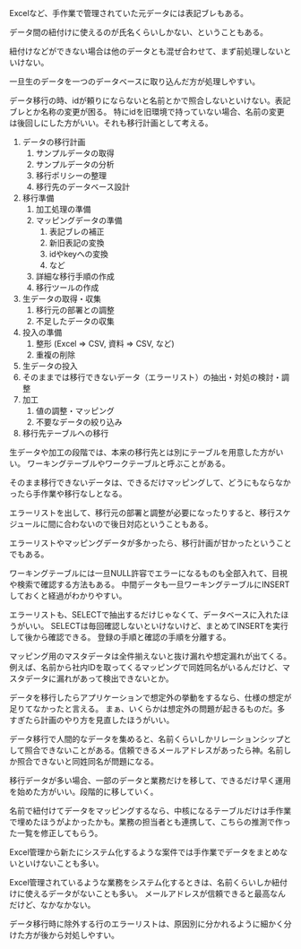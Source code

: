 Excelなど、手作業で管理されていた元データには表記ブレもある。

データ間の紐付けに使えるのが氏名くらいしかない、ということもある。

紐付けなどができない場合は他のデータとも混ぜ合わせて、まず前処理しないといけない。

一旦生のデータを一つのデータベースに取り込んだ方が処理しやすい。

データ移行の時、idが頼りにならないと名前とかで照合しないといけない。表記ブレとか名称の変更が困る。
特にidを旧環境で持っていない場合、名前の変更は後回しにした方がいい。それも移行計画として考える。

1. データの移行計画
   1. サンプルデータの取得
   2. サンプルデータの分析
   3. 移行ポリシーの整理
   4. 移行先のデータベース設計
2. 移行準備
   1. 加工処理の準備
   2. マッピングデータの準備
      1. 表記ブレの補正
      2. 新旧表記の変換
      3. idやkeyへの変換
      4. など
   3. 詳細な移行手順の作成
   4. 移行ツールの作成
3. 生データの取得・収集
   1. 移行元の部署との調整
   2. 不足したデータの収集
4. 投入の準備
   1. 整形 (Excel => CSV, 資料 => CSV, など)
   2. 重複の削除
5. 生データの投入
6. そのままでは移行できないデータ（エラーリスト）の抽出・対処の検討・調整
7. 加工
   1. 値の調整・マッピング
   2. 不要なデータの絞り込み
8. 移行先テーブルへの移行

生データや加工の段階では、本来の移行先とは別にテーブルを用意した方がいい。
ワーキングテーブルやワークテーブルと呼ぶことがある。

そのまま移行できないデータは、できるだけマッピングして、どうにもならなかったら手作業や移行なしとなる。

エラーリストを出して、移行元の部署と調整が必要になったりすると、移行スケジュールに間に合わないので後日対応ということもある。

エラーリストやマッピングデータが多かったら、移行計画が甘かったということでもある。

ワーキングテーブルには一旦NULL許容でエラーになるものも全部入れて、目視や検索で確認する方法もある。
中間データも一旦ワーキングテーブルにINSERTしておくと経過がわかりやすい。

エラーリストも、SELECTで抽出するだけじゃなくて、データベースに入れたほうがいい。
SELECTは毎回確認しないといけないけど、まとめてINSERTを実行して後から確認できる。
登録の手順と確認の手順を分離する。

マッピング用のマスタデータは全件揃えないと抜け漏れや想定漏れが出てくる。
例えば、名前から社内IDを取ってくるマッピングで同姓同名がいるんだけど、マスタデータに漏れがあって検出できないとか。

データを移行したらアプリケーションで想定外の挙動をするなら、仕様の想定が足りてなかったと言える。
まぁ、いくらかは想定外の問題が起きるものだ。多すぎたら計画のやり方を見直したほうがいい。

データ移行で人間的なデータを集めると、名前くらいしかリレーションシップとして照合できないことがある。信頼できるメールアドレスがあったら神。名前しか照合できないと同姓同名が問題になる。

移行データが多い場合、一部のデータと業務だけを移して、できるだけ早く運用を始めた方がいい。段階的に移していく。

名前で紐付けてデータをマッピングするなら、中核になるテーブルだけは手作業で埋めたほうがよかったかも。業務の担当者とも連携して、こちらの推測で作った一覧を修正してもらう。

Excel管理から新たにシステム化するような案件では手作業でデータをまとめないといけないことも多い。

Excel管理されているような業務をシステム化するときは、名前くらいしか紐付けに使えるデータがないことも多い。
メールアドレスが信頼できると最高なんだけど、なかなかない。

データ移行時に除外する行のエラーリストは、原因別に分かれるように細かく分けた方が後から対処しやすい。
